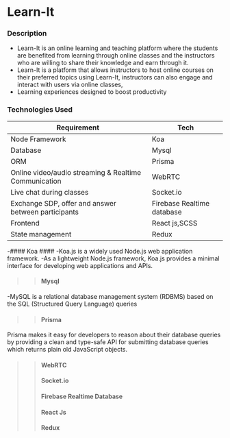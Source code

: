 # Learn-It #

### Description ###
- Learn-It is an online learning and teaching platform where the students are benefited from learning through online classes and the instructors who are willing to share their knowledge and earn through it.
- Learn-It is a platform that allows instructors to host online courses on their preferred topics using Learn-It, instructors can also engage and interact with users via online classes,
- Learning experiences designed to boost productivity

### Technologies Used ###
|Requirement|Tech|
|-----------|------------|
|Node Framework|Koa|
|Database|Mysql|
|ORM|Prisma|
|Online video/audio streaming & Realtime Communication|WebRTC|
|Live chat during classes |Socket.io|
|Exchange SDP, offer and answer between participants |Firebase Realtime database|
|Frontend | React js,SCSS|
|State management| Redux |


-#### Koa ####
  -Koa.js is a widely used Node.js web application framework. 
  -As a lightweight Node.js framework, Koa.js provides a minimal interface for developing web applications and APIs.
>>#### Mysql ####
-MySQL is a relational database management system (RDBMS) based on the SQL (Structured Query Language) queries
>>#### Prisma ####
Prisma makes it easy for developers to reason about their database queries by providing a clean and type-safe API for submitting database queries which returns plain old JavaScript objects.
>>#### WebRTC ####
>>#### Socket.io ####
>>#### Firebase Realtime Database ####
>>#### React Js ####
>>#### Redux ####

  
  


